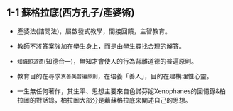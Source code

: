 ## 1-1 蘇格拉底(西方孔子/產婆術)

- 產婆法(詰問法)，屬啟發式教學，間接回饋，主智教育。

- 教師不將答案強加在學生身上，而是由學生尋找合理的解答。

- `知識即道德`(知德合一)，無知才會使人的行為背離道德的普遍原則。

- 教育目的在尋求`真善美普遍原則`，在培養「善人」，目的在建構理性心靈。

- 一生無任何著作，其生平、思想主要來自色諾芬妮Xenophanes的回憶錄&柏拉圖的對話錄，柏拉圖大部分是藉蘇格拉底來闡述自己的思想。



